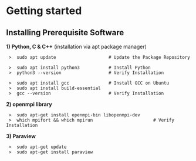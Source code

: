 # Getting started

## Installing Prerequisite Software
 **1) Python, C & C++** (installation via apt package manager)

     >  sudo apt update                    # Update the Package Repository
      
     >  sudo apt install python3           # Install Python
     >  python3 --version                  # Verify Installation

     >  sudo apt install gcc               # Install GCC on Ubuntu
     >  sudo apt install build-essential
     >  gcc --version                      # Verify Installation
 
 **2) openmpi library**

     >  sudo apt-get install openmpi-bin libopenmpi-dev
     >  which mpifort && which mpirun                       # Verify Installation
  
**3) Paraview** 

     >  sudo apt-get update
     >  sudo apt-get install paraview

  

